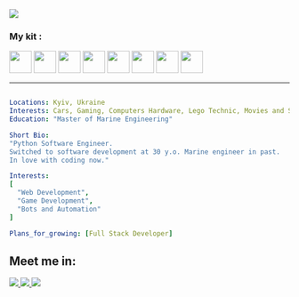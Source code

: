 <img src="https://capsule-render.vercel.app/api?type=waving&color=timeGradient&height=150&text=Hi,%20I'm%20Anton!&fontAlign=20&fontSize=40&fontAlignY=28&desc=[Python%20Software%20Developer]&descAlign=20&descAlignY=65"/>


<h3>My kit :</h3>
<div>
<img height="40" src="https://cdn.jsdelivr.net/gh/devicons/devicon/icons/python/python-original.svg"/>
<img height="40" src="https://cdn.jsdelivr.net/gh/devicons/devicon/icons/django/django-plain.svg" />
<img height="40" src="https://cdn.jsdelivr.net/gh/devicons/devicon/icons/fastapi/fastapi-plain.svg" />
<img height="40" src="https://cdn.jsdelivr.net/gh/devicons/devicon/icons/postgresql/postgresql-plain.svg" />
<img height="40" src="https://cdn.jsdelivr.net/gh/devicons/devicon/icons/html5/html5-plain-wordmark.svg" />
<img height="40" src="https://cdn.jsdelivr.net/gh/devicons/devicon/icons/css3/css3-plain-wordmark.svg" />
<img height="40" src="https://cdn.jsdelivr.net/gh/devicons/devicon/icons/javascript/javascript-plain.svg" />
<img height="40" src="https://cdn.jsdelivr.net/gh/devicons/devicon/icons/docker/docker-plain-wordmark.svg" />
          
</div>
<hr>

```yaml

Locations: Kyiv, Ukraine
Interests: Cars, Gaming, Computers Hardware, Lego Technic, Movies and Series.
Education: "Master of Marine Engineering"

Short Bio:
"Python Software Engineer.
Switched to software development at 30 y.o. Marine engineer in past.
In love with coding now."

Interests:
[
  "Web Development",
  "Game Development",
  "Bots and Automation"
]

Plans_for_growing: [Full Stack Developer]

```

<h2>Meet me in:</h2>
<a href="https://www.linkedin.com/in/anton-kosenko-a266a8245/">
  <img src="https://github.com/antony-kosenko/antony-kosenko/assets/126908734/6020afa8-1107-4bb7-8464-2bbfdf150a65"/>
</a>
<a href="https://t.me/anko_v">
  <img src="https://github.com/antony-kosenko/antony-kosenko/assets/126908734/aa777966-47e5-4baa-be0e-94999e13b450"/>
</a>
<a href="https://www.instagram.com/antony_kosenko/">
  <img src="https://github.com/antony-kosenko/antony-kosenko/assets/126908734/c98fed22-7890-48c7-94dd-bfbb733e52dd"/>
</a>
